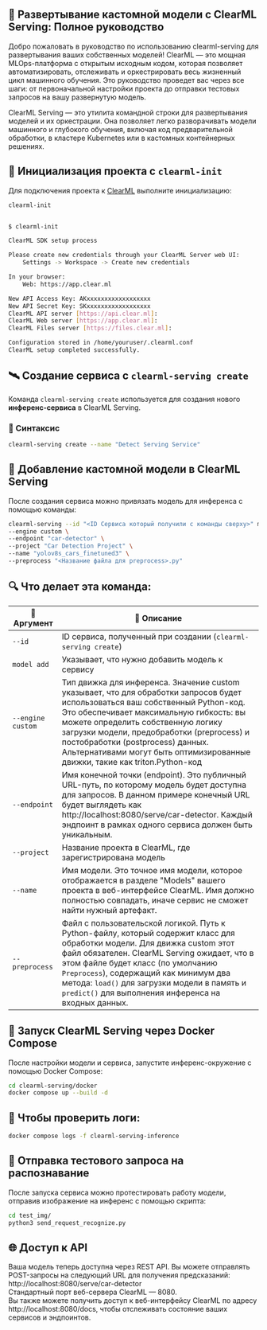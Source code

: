 ## 🚀 Развертывание кастомной модели с ClearML Serving: Полное руководство

Добро пожаловать в руководство по использованию clearml-serving для развертывания ваших собственных моделей! ClearML — это мощная MLOps-платформа с открытым исходным кодом, которая позволяет автоматизировать, отслеживать и оркестрировать весь жизненный цикл машинного обучения.  Это руководство проведет вас через все шаги: от первоначальной настройки проекта до отправки тестовых запросов на вашу развернутую модель. <br>

ClearML Serving — это утилита командной строки для развертывания моделей и их оркестрации. Она позволяет легко разворачивать модели машинного и глубокого обучения, включая код предварительной обработки, в кластере Kubernetes или в кастомных контейнерных решениях. 

## 🚀 Инициализация проекта с `clearml-init`
Для подключения проекта к [ClearML](https://clear.ml/) выполните инициализацию:

```bash
clearml-init
```

```bash

$ clearml-init

ClearML SDK setup process

Please create new credentials through your ClearML Server web UI:
    Settings -> Workspace -> Create new credentials

In your browser:
    Web: https://app.clear.ml

New API Access Key: AKxxxxxxxxxxxxxxxxxx
New API Secret Key: SKxxxxxxxxxxxxxxxxxx
ClearML API server [https://api.clear.ml]:
ClearML Web server [https://app.clear.ml]:
ClearML Files server [https://files.clear.ml]:

Configuration stored in /home/youruser/.clearml.conf
ClearML setup completed successfully.
```



## 🛰️ Создание сервиса с `clearml-serving create`
Команда `clearml-serving create` используется для создания нового **инференс-сервиса** в ClearML Serving.
### 📌 Синтаксис
```bash
clearml-serving create --name "Detect Serving Service"
```


## 🧠 Добавление кастомной модели в ClearML Serving

После создания сервиса можно привязать модель для инференса с помощью команды:
```bash
clearml-serving --id "<ID Сервиса который получили с команды сверху>" model add \
--engine custom \
--endpoint "car-detector" \
--project "Car Detection Project" \
--name "yolov8s_cars_finetuned3" \
--preprocess "<Название файла для preprocess>.py"
```


## 🔍 Что делает эта команда:

| 🧩 Аргумент        | 📝 Описание                                                                  |
|------------------|--------------------------------------------------------------------------|
| `--id`           | ID сервиса, полученный при создании (`clearml-serving create`)          |
| `model add`      | Указывает, что нужно добавить модель к сервису                          |
| `--engine custom`| Тип движка для инференса. Значение custom указывает, что для обработки запросов будет использоваться ваш собственный Python-код. Это обеспечивает максимальную гибкость: вы можете определить собственную логику загрузки модели, предобработки (preprocess) и постобработки (postprocess) данных. Альтернативами могут быть оптимизированные движки, такие как triton.Python-код                             |
| `--endpoint`     | Имя конечной точки (endpoint). Это публичный URL-путь, по которому модель будет доступна для запросов. В данном примере конечный URL будет выглядеть как http://localhost:8080/serve/car-detector. Каждый эндпоинт в рамках одного сервиса должен быть уникальным.|
| `--project`      | Название проекта в ClearML, где зарегистрирована модель                 |
| `--name`         |Имя модели. Это точное имя модели, которое отображается в разделе "Models" вашего проекта в веб-интерфейсе ClearML. Имя должно полностью совпадать, иначе сервис не сможет найти нужный артефакт.  |
| `--preprocess`   |Файл с пользовательской логикой. Путь к Python-файлу, который содержит класс для обработки модели. Для движка custom этот файл обязателен. ClearML Serving ожидает, что в этом файле будет класс (по умолчанию `Preprocess`), содержащий как минимум два метода: `load()` для загрузки модели в память и `predict()` для выполнения инференса на входных данных.


## 🐳 Запуск ClearML Serving через Docker Compose

После настройки модели и сервиса, запустите инференс-окружение с помощью Docker Compose:
```bash
cd clearml-serving/docker
docker compose up --build -d
```

## 📌 Чтобы проверить логи:
```bash
docker compose logs -f clearml-serving-inference
```


## 🧪 Отправка тестового запроса на распознавание

После запуска сервиса можно протестировать работу модели, отправив изображение на инференс с помощью скрипта:

```bash
cd test_img/
python3 send_request_recognize.py
```

## 🌐 Доступ к API
Ваша модель теперь доступна через REST API. Вы можете отправлять POST-запросы на следующий URL для получения предсказаний:<br>
http://localhost:8080/serve/car-detector <br>
Стандартный порт веб-сервера ClearML — 8080.<br> 
Вы также можете получить доступ к веб-интерфейсу ClearML по адресу http://localhost:8080/docs, чтобы отслеживать состояние ваших сервисов и эндпоинтов.

<!-- # ```bash
# docker stop $(docker ps -a -q)
# docker rm $(docker ps -a -q)
# ```   -->

 






 